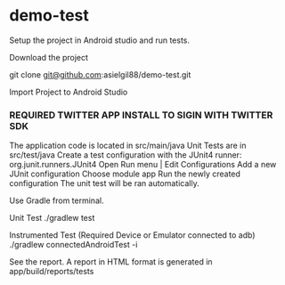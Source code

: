 # demo-test

Setup the project in Android studio and run tests.

Download the project 

git clone git@github.com:asielgil88/demo-test.git

Import Project to Android Studio

### REQUIRED TWITTER APP INSTALL TO SIGIN WITH TWITTER SDK ###

The application code is located in src/main/java
Unit Tests are in src/test/java
Create a test configuration with the JUnit4 runner: org.junit.runners.JUnit4
Open Run menu | Edit Configurations
Add a new JUnit configuration
Choose module app
Run the newly created configuration
The unit test will be ran automatically.

Use Gradle from terminal.

Unit Test
./gradlew test

Instrumented Test (Required Device or Emulator connected to adb)
./gradlew connectedAndroidTest -i

See the report.
A report in HTML format is generated in app/build/reports/tests
